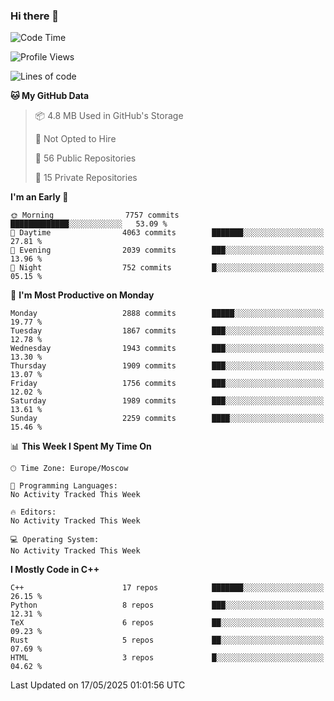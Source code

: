 ### Hi there 👋

<!--
**SemenMartynov/SemenMartynov** is a ✨ _special_ ✨ repository because its `README.md` (this file) appears on your GitHub profile.

Here are some ideas to get you started:

- 🔭 I’m currently working on ...
- 🌱 I’m currently learning ...
- 👯 I’m looking to collaborate on ...
- 🤔 I’m looking for help with ...
- 💬 Ask me about ...
- 📫 How to reach me: ...
- 😄 Pronouns: ...
- ⚡ Fun fact: ...
-->

<!--START_SECTION:waka-->
![Code Time](http://img.shields.io/badge/Code%20Time-0%20secs-blue)

![Profile Views](http://img.shields.io/badge/Profile%20Views-0-blue)

![Lines of code](https://img.shields.io/badge/From%20Hello%20World%20I%27ve%20Written-7.7%20million%20lines%20of%20code-blue)

**🐱 My GitHub Data** 

> 📦 4.8 MB Used in GitHub's Storage 
 > 
> 🚫 Not Opted to Hire
 > 
> 📜 56 Public Repositories 
 > 
> 🔑 15 Private Repositories 
 > 
**I'm an Early 🐤** 

```text
🌞 Morning                7757 commits        █████████████░░░░░░░░░░░░   53.09 % 
🌆 Daytime                4063 commits        ███████░░░░░░░░░░░░░░░░░░   27.81 % 
🌃 Evening                2039 commits        ███░░░░░░░░░░░░░░░░░░░░░░   13.96 % 
🌙 Night                  752 commits         █░░░░░░░░░░░░░░░░░░░░░░░░   05.15 % 
```
📅 **I'm Most Productive on Monday** 

```text
Monday                   2888 commits        █████░░░░░░░░░░░░░░░░░░░░   19.77 % 
Tuesday                  1867 commits        ███░░░░░░░░░░░░░░░░░░░░░░   12.78 % 
Wednesday                1943 commits        ███░░░░░░░░░░░░░░░░░░░░░░   13.30 % 
Thursday                 1909 commits        ███░░░░░░░░░░░░░░░░░░░░░░   13.07 % 
Friday                   1756 commits        ███░░░░░░░░░░░░░░░░░░░░░░   12.02 % 
Saturday                 1989 commits        ███░░░░░░░░░░░░░░░░░░░░░░   13.61 % 
Sunday                   2259 commits        ████░░░░░░░░░░░░░░░░░░░░░   15.46 % 
```


📊 **This Week I Spent My Time On** 

```text
🕑︎ Time Zone: Europe/Moscow

💬 Programming Languages: 
No Activity Tracked This Week

🔥 Editors: 
No Activity Tracked This Week

💻 Operating System: 
No Activity Tracked This Week
```

**I Mostly Code in C++** 

```text
C++                      17 repos            ███████░░░░░░░░░░░░░░░░░░   26.15 % 
Python                   8 repos             ███░░░░░░░░░░░░░░░░░░░░░░   12.31 % 
TeX                      6 repos             ██░░░░░░░░░░░░░░░░░░░░░░░   09.23 % 
Rust                     5 repos             ██░░░░░░░░░░░░░░░░░░░░░░░   07.69 % 
HTML                     3 repos             █░░░░░░░░░░░░░░░░░░░░░░░░   04.62 % 
```




 Last Updated on 17/05/2025 01:01:56 UTC
<!--END_SECTION:waka-->